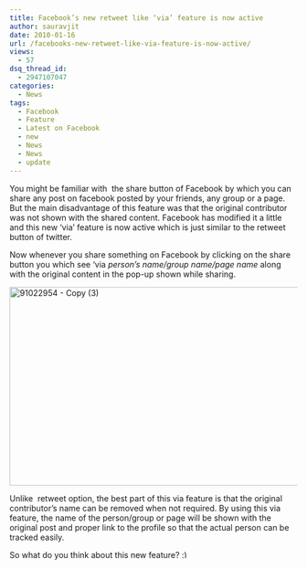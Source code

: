 ```yaml
---
title: Facebook’s new retweet like ‘via’ feature is now active
author: sauravjit
date: 2010-01-16
url: /facebooks-new-retweet-like-via-feature-is-now-active/
views:
  - 57
dsq_thread_id:
  - 2947107047
categories:
  - News
tags:
  - Facebook
  - Feature
  - Latest on Facebook
  - new
  - News
  - News
  - update
---
```

You might be familiar with  the share button of Facebook by which you can share any post on facebook posted by your friends, any group or a page. But the main disadvantage of this feature was that the original contributor was not shown with the shared content. Facebook has modified it a little and this new &#8216;via&#8217; feature is now active which is just similar to the retweet button of twitter.

Now whenever you share something on Facebook by clicking on the share button you which see &#8216;via *person&#8217;s name/group name/page name* along with the original content in the pop-up shown while sharing.

<img class="aligncenter size-full  wp-image-50892" src="http://cdn.devilsworkshop.org/files/2010/01/91022954-Copy-31.jpg" alt="91022954 - Copy (3)" width="572" height="348" />

Unlike  retweet option, the best part of this via feature is that the original contributor&#8217;s name can be removed when not required. By using this via feature, the name of the person/group or page will be shown with the original post and proper link to the profile so that the actual person can be tracked easily.

So what do you think about this new feature? <img src="http://devilsworkshop.org/wp-includes/images/smilies/simple-smile.png" alt=":)" class="wp-smiley" style="height: 1em; max-height: 1em;" />
